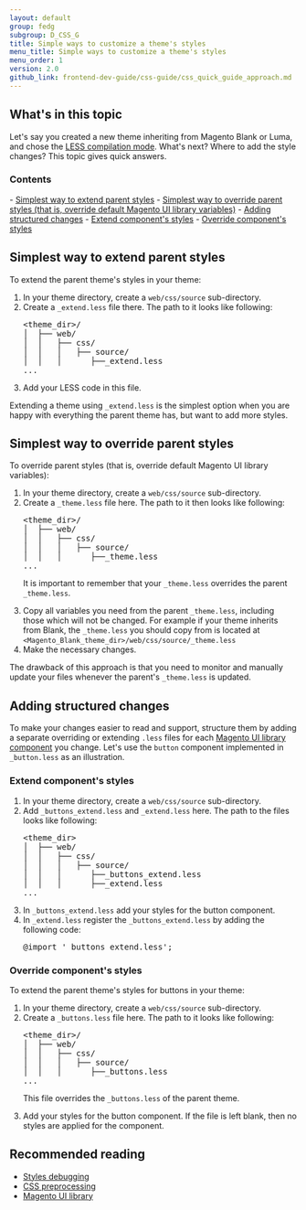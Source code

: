 ```yaml
---
layout: default
group: fedg
subgroup: D_CSS_G
title: Simple ways to customize a theme's styles
menu_title: Simple ways to customize a theme's styles
menu_order: 1
version: 2.0
github_link: frontend-dev-guide/css-guide/css_quick_guide_approach.md
---
```

<h2>What's in this topic</h2>
Let's say you created a new theme inheriting from Magento Blank or Luma, and chose the <a href="{{site.gdeurl}}frontend-dev-guide/css-guide/css_quick_guide_mode.html">LESS compilation mode</a>. What's next? Where to add the style changes? This topic gives quick answers.

<h3>Contents</h3>
- <a href="#simple_extend">Simplest way to extend parent styles</a> 
- <a href="#simple_override">Simplest way to override parent styles (that is, override default Magento UI library variables)</a>
- <a href="#structured_changes">Adding structured changes</a>
	- <a href="#structured_extend">Extend component's styles</a>
	- <a href="#structured_override">Override component's styles</a>


<h2 id="simple_extend">Simplest way to extend parent styles</h2> 

To extend the parent theme's styles in your theme:
<ol>
<li>In your theme directory, create a <code>web/css/source</code> sub-directory. </li>
<li>Create a <code>_extend.less</code> file there. The path to it looks like following: 

<pre>
&lt;theme_dir&gt;/
│&nbsp;&nbsp;├──&nbsp;web/
│&nbsp;&nbsp;│&nbsp;&nbsp;&nbsp;├──&nbsp;css/
│&nbsp;&nbsp;│&nbsp;&nbsp;&nbsp;│&nbsp;&nbsp;&nbsp;├──&nbsp;source/
│&nbsp;&nbsp;│&nbsp;&nbsp;&nbsp;│&nbsp;&nbsp;&nbsp;&nbsp;&nbsp;&nbsp;├──_extend.less
...
</pre>
</li>
<li>Add your LESS code in this file.</li>
</ol>

Extending a theme using <code>_extend.less</code> is the simplest option when you are happy with everything the parent theme has, but want to add more styles.

<h2 id="simple_override">Simplest way to override parent styles</h2>

To override parent styles (that is, override default Magento UI library variables):
<ol>
<li>In your theme directory, create a <code>web/css/source</code> sub-directory. </li>
<li>Create a <code>_theme.less</code> file here. The path to it then looks like following: 

<pre>
&lt;theme_dir&gt;/
│&nbsp;&nbsp;├──&nbsp;web/
│&nbsp;&nbsp;│&nbsp;&nbsp;&nbsp;├──&nbsp;css/
│&nbsp;&nbsp;│&nbsp;&nbsp;&nbsp;│&nbsp;&nbsp;&nbsp;├──&nbsp;source/
│&nbsp;&nbsp;│&nbsp;&nbsp;&nbsp;│&nbsp;&nbsp;&nbsp;&nbsp;&nbsp;&nbsp;├──_theme.less
...
</pre>
</li>

It is important to remember that your <code>_theme.less</code> overrides the parent <code>_theme.less</code>. 

<li>Copy all variables you need from the parent <code>_theme.less</code>, including those which will not be changed. For example if your theme inherits from Blank, the <code>_theme.less</code> you should copy from is located at <code>&lt;Magento_Blank_theme_dir&gt;/web/css/source/_theme.less</code></li>
<li>Make the necessary changes.</li>
</ol>

The drawback of this approach is that you need to monitor and manually update your files whenever the parent's <code>_theme.less</code> is updated.

<h2 id="structured_changes">Adding structured changes</h2>

To make your changes easier to read and support, structure them by adding a separate overriding or extending <code>.less</code> files for each <a href="{{site.gdeurl}}frontend-dev-guide/css-topics/theme-ui-lib.html#library_elements" target="_blank">Magento UI library component</a> you change. Let's use the <code>button</code> component implemented in <code>_button.less</code> as an illustration.

<h3 id="structured_extend">Extend component's styles</h3>
<ol>
<li>In your theme directory, create a <code>web/css/source</code> sub-directory. </li>
<li>Add <code>_buttons_extend.less</code> and <code>_extend.less</code> here. The path to the files looks like following: 

<pre>
&lt;theme_dir&gt;
│&nbsp;&nbsp;├──&nbsp;web/
│&nbsp;&nbsp;│&nbsp;&nbsp;&nbsp;├──&nbsp;css/
│&nbsp;&nbsp;│&nbsp;&nbsp;&nbsp;│&nbsp;&nbsp;&nbsp;├──&nbsp;source/
│&nbsp;&nbsp;│&nbsp;&nbsp;&nbsp;│&nbsp;&nbsp;&nbsp;&nbsp;&nbsp;&nbsp;├──_buttons_extend.less
│&nbsp;&nbsp;│&nbsp;&nbsp;&nbsp;│&nbsp;&nbsp;&nbsp;&nbsp;&nbsp;&nbsp;├──_extend.less
...
</pre>
</li>
<li>In <code>_buttons_extend.less</code> add your styles for the button component.</li>
<li>
In <code>_extend.less</code> register the <code>_buttons_extend.less</code> by adding the following code: 
<pre>
@import '_buttons_extend.less'; 
</pre>
</li>
</ol>

<h3 id="structured_override">Override component's styles</h3>
To extend the parent theme's styles for buttons in your theme:
<ol>
<li>In your theme directory, create a <code>web/css/source</code> sub-directory. </li>
<li>Create a <code>_buttons.less</code> file here. The path to it looks like following: 

<pre>
&lt;theme_dir&gt;/
│&nbsp;&nbsp;├──&nbsp;web/
│&nbsp;&nbsp;│&nbsp;&nbsp;&nbsp;├──&nbsp;css/
│&nbsp;&nbsp;│&nbsp;&nbsp;&nbsp;│&nbsp;&nbsp;&nbsp;├──&nbsp;source/
│&nbsp;&nbsp;│&nbsp;&nbsp;&nbsp;│&nbsp;&nbsp;&nbsp;&nbsp;&nbsp;&nbsp;├──_buttons.less
...
</pre>
This file overrides the <code>_buttons.less</code> of the parent theme.
</li>

<li>Add your styles for the button component. If the file is left blank, then no styles are applied for the component.</li>
</ol>

<h2>Recommended reading</h2>
<ul>
<li><a href="{{site.gdeurl}}frontend-dev-guide/css-topics/css_debug.html" target="_blank">Styles debugging</a></li>
<li><a href="{{site.gdeurl}}frontend-dev-guide/css-topics/css-preprocess.html" target="_blank">CSS preprocessing</a></li>
<li><a href="{{site.gdeurl}}frontend-dev-guide/css-topics/theme-ui-lib.html" target="_blank">Magento UI library</a></li>
</ul>
